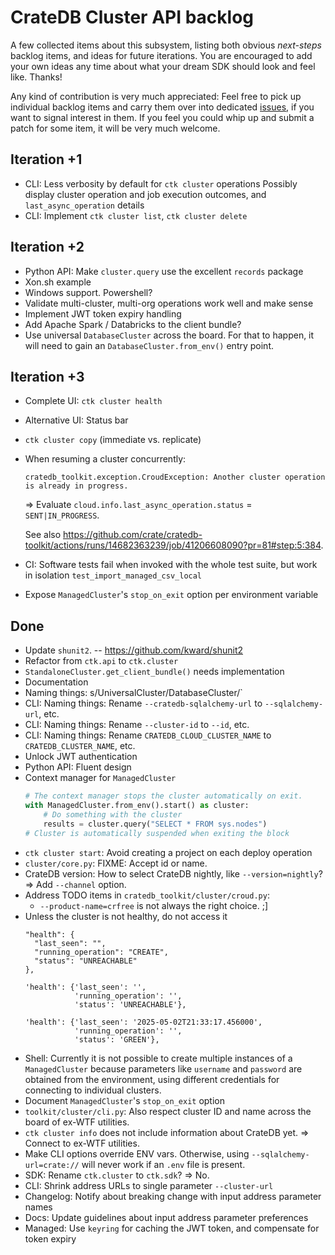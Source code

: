 # CrateDB Cluster API backlog

A few collected items about this subsystem, listing both obvious _next-steps_
backlog items, and ideas for future iterations. You are encouraged to add your
own ideas any time about what your dream SDK should look and feel like. Thanks!

Any kind of contribution is very much appreciated: Feel free to pick up
individual backlog items and carry them over into dedicated [issues], if you
want to signal interest in them. If you feel you could whip up and submit
a patch for some item, it will be very much welcome.

[issues]: https://github.com/crate/cratedb-toolkit/issues

## Iteration +1
- CLI: Less verbosity by default for `ctk cluster` operations
  Possibly display cluster operation and job execution outcomes, and `last_async_operation` details
- CLI: Implement `ctk cluster list`, `ctk cluster delete`

## Iteration +2
- Python API: Make `cluster.query` use the excellent `records` package
- Xon.sh example
- Windows support. Powershell?
- Validate multi-cluster, multi-org operations work well and make sense
- Implement JWT token expiry handling
- Add Apache Spark / Databricks to the client bundle?
- Use universal `DatabaseCluster` across the board. For that to happen, it will
  need to gain an `DatabaseCluster.from_env()` entry point.

## Iteration +3
- Complete UI: `ctk cluster health`
- Alternative UI: Status bar
- `ctk cluster copy` (immediate vs. replicate)
- When resuming a cluster concurrently:

  `cratedb_toolkit.exception.CroudException: Another cluster operation is already in progress.`

  => Evaluate `cloud.info.last_async_operation.status` = `SENT|IN_PROGRESS`.

  See also https://github.com/crate/cratedb-toolkit/actions/runs/14682363239/job/41206608090?pr=81#step:5:384.
- CI: Software tests fail when invoked with the whole test suite, but work in isolation
  `test_import_managed_csv_local`
- Expose `ManagedCluster`'s `stop_on_exit` option per environment variable

## Done
- Update `shunit2`. -- https://github.com/kward/shunit2
- Refactor from `ctk.api` to `ctk.cluster`
- `StandaloneCluster.get_client_bundle()` needs implementation
- Documentation
- Naming things: s/UniversalCluster/DatabaseCluster/`
- CLI: Naming things: Rename `--cratedb-sqlalchemy-url` to `--sqlalchemy-url`, etc.
- CLI: Naming things: Rename `--cluster-id` to `--id`, etc.
- CLI: Naming things: Rename `CRATEDB_CLOUD_CLUSTER_NAME` to `CRATEDB_CLUSTER_NAME`, etc. 
- Unlock JWT authentication
- Python API: Fluent design
- Context manager for `ManagedCluster`
  ```python
  # The context manager stops the cluster automatically on exit.
  with ManagedCluster.from_env().start() as cluster:
      # Do something with the cluster
      results = cluster.query("SELECT * FROM sys.nodes")
  # Cluster is automatically suspended when exiting the block
  ```
- `ctk cluster start`: Avoid creating a project on each deploy operation
- `cluster/core.py`: FIXME: Accept id or name.
- CrateDB version: How to select CrateDB nightly, like `--version=nightly`?
  => Add `--channel` option.
- Address TODO items in `cratedb_toolkit/cluster/croud.py`:
  - `--product-name=crfree` is not always the right choice. ;]
- Unless the cluster is not healthy, do not access it
  ```
  "health": {
    "last_seen": "",
    "running_operation": "CREATE",
    "status": "UNREACHABLE"
  },

  'health': {'last_seen': '',
             'running_operation': '',
             'status': 'UNREACHABLE'},

  'health': {'last_seen': '2025-05-02T21:33:17.456000',
             'running_operation': '',
             'status': 'GREEN'},
  ```
- Shell: Currently it is not possible to create multiple instances of a `ManagedCluster`
  because parameters like `username` and `password` are obtained from the environment, 
  using different credentials for connecting to individual clusters.
- Document `ManagedCluster`'s `stop_on_exit` option
- `toolkit/cluster/cli.py`: Also respect cluster ID and name across the board of ex-WTF utilities.
- `ctk cluster info` does not include information about CrateDB yet.
  => Connect to ex-WTF utilities.
- Make CLI options override ENV vars. Otherwise, using `--sqlalchemy-url=crate://`
  will never work if an `.env` file is present.
- SDK: Rename `ctk.cluster` to `ctk.sdk`? => No.
- CLI: Shrink address URLs to single parameter `--cluster-url`
- Changelog: Notify about breaking change with input address parameter names
- Docs: Update guidelines about input address parameter preferences
- Managed: Use `keyring` for caching the JWT token, and compensate for token expiry
